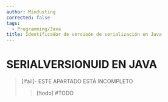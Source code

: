 ```yaml
---
author: Mindusting
corrected: false
tags:
  - Programming/Java
title: Identificador de versioón de serialización en Java
---
```


# SERIALVERSIONUID EN JAVA

> [!fail]- ESTE APARTADO ESTÁ INCOMPLETO
> > [!todo] #TODO
